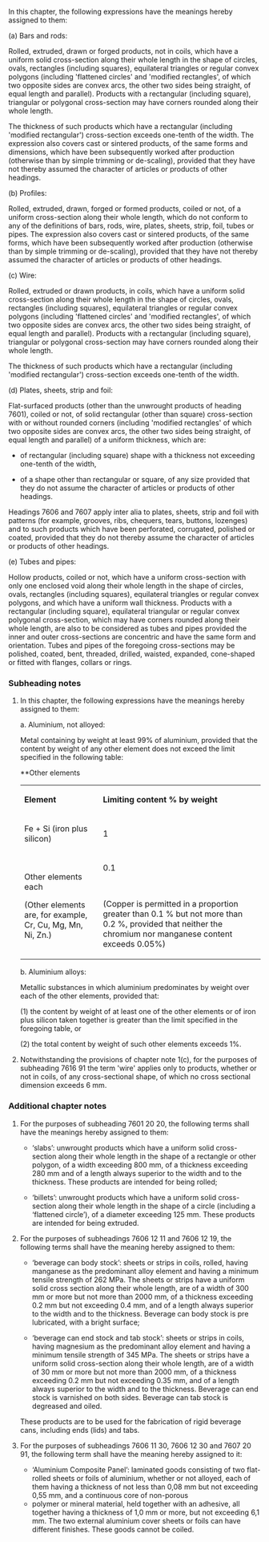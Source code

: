 In this chapter, the following expressions have the meanings hereby assigned to them:

(a) Bars and rods:

Rolled, extruded, drawn or forged products, not in coils, which have a uniform solid cross-section along their whole length in the shape of circles, ovals, rectangles (including squares), equilateral triangles or regular convex polygons (including 'flattened circles' and 'modified rectangles', of which two opposite sides are convex arcs, the other two sides being straight, of equal length and parallel). Products with a rectangular (including square), triangular or polygonal cross-section may have corners rounded along their whole length.

The thickness of such products which have a rectangular (including 'modified rectangular') cross-section exceeds one-tenth of the width. The expression also covers cast or sintered products, of the same forms and dimensions, which have been subsequently worked after production (otherwise than by simple trimming or de-scaling), provided that they have not thereby assumed the character of articles or products of other headings.

(b) Profiles:

Rolled, extruded, drawn, forged or formed products, coiled or not, of a uniform cross-section along their whole length, which do not conform to any of the definitions of bars, rods, wire, plates, sheets, strip, foil, tubes or pipes. The expression also covers cast or sintered products, of the same forms, which have been subsequently worked after production (otherwise than by simple trimming or de-scaling), provided that they have not thereby assumed the character of articles or products of other headings.

(c) Wire:

Rolled, extruded or drawn products, in coils, which have a uniform solid cross-section along their whole length in the shape of circles, ovals, rectangles (including squares), equilateral triangles or regular convex polygons (including 'flattened circles' and 'modified rectangles', of which two opposite sides are convex arcs, the other two sides being straight, of equal length and parallel). Products with a rectangular (including square), triangular or polygonal cross-section may have corners rounded along their whole length. 

The thickness of such products which have a rectangular (including 'modified rectangular') cross-section exceeds one-tenth of the width.

(d) Plates, sheets, strip and foil:

Flat-surfaced products (other than the unwrought products of heading 7601), coiled or not, of solid rectangular (other than square) cross-section with or without rounded corners (including 'modified rectangles' of which two opposite sides are convex arcs, the other two sides being straight, of equal length and parallel) of a uniform thickness, which are:

- of rectangular (including square) shape with a thickness not exceeding one-tenth of the width,

- of a shape other than rectangular or square, of any size provided that they do not assume the character of articles or products of other headings.

Headings 7606 and 7607 apply inter alia to plates, sheets, strip and foil with patterns (for example, grooves, ribs, chequers, tears, buttons, lozenges) and to such products which have been perforated, corrugated, polished or coated, provided that they do not thereby assume the character of articles or products of other headings.

(e) Tubes and pipes:

Hollow products, coiled or not, which have a uniform cross-section with only one enclosed void along their whole length in the shape of circles, ovals, rectangles (including squares), equilateral triangles or regular convex polygons, and which have a uniform wall thickness. Products with a rectangular (including square), equilateral triangular or regular convex polygonal cross-section, which may have corners rounded along their whole length, are also to be considered as tubes and pipes provided the inner and outer cross-sections are concentric and have the same form and orientation. Tubes and pipes of the foregoing cross-sections may be polished, coated, bent, threaded, drilled, waisted, expanded, cone-shaped or fitted with flanges, collars or rings.

### Subheading notes

1. In this chapter, the following expressions have the meanings hereby assigned to them:

    a. Aluminium, not alloyed:
    
    Metal containing by weight at least 99% of aluminium, provided that the content by weight of any other element does not exceed the limit specified in the following table:
    
    **Other elements
    
    <table>
    <tbody>
    <tr>
    <td>
    <p><strong>Element</strong></p>
    </td>
    <td>
    <p><strong>Limiting content % by weight</strong></p>
    </td>
    </tr>
    <tr>
    <td>
    <p>Fe + Si (iron plus silicon)</p>
    </td>
    <td>
    <p>1</p>
    </td>
    </tr>
    <tr>
    <td>
    <p>Other elements each</p>
    <p>(Other elements are, for example, Cr, Cu, Mg, Mn, Ni, Zn.)</p>
    </td>
    <td>
    <p>0.1</p>
    <p>&nbsp;</p>
    <p>(Copper is permitted in a proportion greater than 0.1 % but not more than 0.2 %, provided that neither the chromium nor manganese content exceeds 0.05%)</p>
    </td>
    </tr>
    </tbody>
    </table>
    
    b. Aluminium alloys:
    
    Metallic substances in which aluminium predominates by weight over each of the other elements, provided that:
    
    (1) the content by weight of at least one of the other elements or of iron plus silicon taken together is greater than the limit specified in the foregoing table, or
    
    (2) the total content by weight of such other elements exceeds 1%.

2. Notwithstanding the provisions of chapter note 1(c), for the purposes of subheading 7616 91 the term 'wire' applies only to products, whether or not in coils, of any cross-sectional shape, of which no cross sectional dimension exceeds 6 mm.

### Additional chapter notes

1. For the purposes of subheading 7601 20 20, the following terms shall have the meanings hereby assigned to them:

    - ‘slabs’: unwrought products which have a uniform solid cross-section along their whole length in the shape of a rectangle or other polygon, of a width exceeding 800 mm, of a thickness exceeding 280 mm and of a length always superior to the width and to the thickness. These products are intended for being rolled;
    
    - ‘billets’: unwrought products which have a uniform solid cross-section along their whole length in the shape of a circle (including a ‘flattened circle’), of a diameter exceeding 125 mm. These products are intended for being extruded.

2. For the purposes of subheadings 7606 12 11 and 7606 12 19, the following terms shall have the meaning hereby assigned to them:
    
    - ‘beverage can body stock’: sheets or strips in coils, rolled, having manganese as the predominant alloy element and having a minimum tensile strength of 262 MPa. The sheets or strips have a uniform solid cross section along their whole length, are of a width of 300 mm or more but not more than 2000 mm, of a thickness exceeding 0.2 mm but not exceeding 0.4 mm, and of a length always superior to the width and to the thickness. Beverage can body stock is pre lubricated, with a bright surface;
    
    - ‘beverage can end stock and tab stock’: sheets or strips in coils, having magnesium as the predominant alloy element and having a minimum tensile strength of 345 MPa. The sheets or strips have a uniform solid cross-section along their whole length, are of a width of 30 mm or more but not more than 2000 mm, of a thickness exceeding 0.2 mm but not exceeding 0.35 mm, and of a length always superior to the width and to the thickness. Beverage can end stock is varnished on both sides. Beverage can tab stock is degreased and oiled.
    
    These products are to be used for the fabrication of rigid beverage cans, including ends (lids) and tabs.

3. For the purposes of subheadings 7606 11 30, 7606 12 30 and 7607 20 91, the following term shall have the meaning hereby assigned to it:

   - ‘Aluminium Composite Panel’: laminated goods consisting of two flat-rolled sheets or foils of aluminium, whether or not alloyed, each of them having a thickness of not less than 0,08 mm but not exceeding 0,55 mm, and a continuous core of non-porous
   - polymer or mineral material, held together with an adhesive, all together having a thickness of 1,0 mm or more, but not exceeding 6,1 mm. The two external aluminium cover sheets or foils can have different finishes. These goods cannot be coiled.
